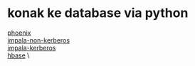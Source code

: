 # konak ke database via python

[phoenix](https://github.com/ozzienich/python_db/blob/main/phoenix_via-python.py) \
[impala-non-kerberos](https://github.com/ozzienich/python_db/blob/main/impala_non-kerberos.py) \
[impala-kerberos](https://github.com/ozzienich/python_db/blob/main/impala-kerberized.py) \
[hbase](https://github.com/ozzienich/python_db/blob/main/hbase_lewat_thrift.py) \

